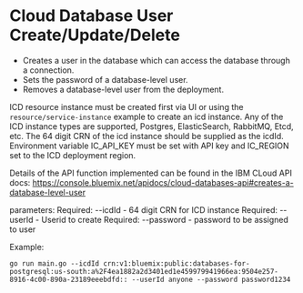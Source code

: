 # Cloud Database User Create/Update/Delete 

- Creates a user in the database which can access the database through a connection.
- Sets the password of a database-level user.
- Removes a database-level user from the deployment.

 ICD  resource instance must be created first via UI or using the `resource/service-instance` example to create an icd instance. Any of the ICD instance types are supported, Postgres, ElasticSearch, RabbitMQ, Etcd, etc. The 64 digit CRN of the icd instance should be supplied as the icdId. Environment variable IC_API_KEY must be set with API key and IC_REGION set to the ICD deployment region. 

Details of the API function implemented can be found in the IBM CLoud API docs: 
https://console.bluemix.net/apidocs/cloud-databases-api#creates-a-database-level-user

parameters:
Required:  --icdId - 64 digit CRN for ICD instance
Required:  --userId - Userid to create
Required:  --password - password to be assigned to user

Example: 
```
go run main.go --icdId crn:v1:bluemix:public:databases-for-postgresql:us-south:a%2F4ea1882a2d3401ed1e459979941966ea:9504e257-8916-4c00-890a-23189eeebdfd:: --userId anyone --password password1234
```